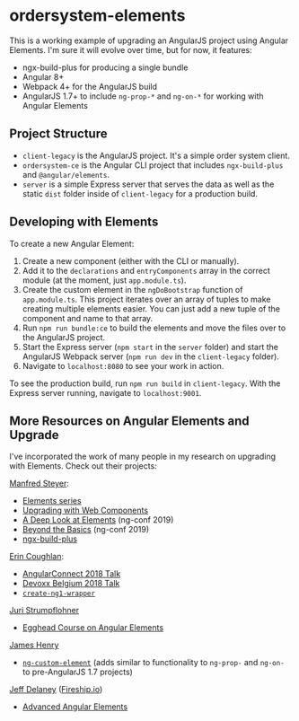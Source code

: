 # ordersystem-elements
This is a working example of upgrading an AngularJS project using Angular Elements. I'm sure it will evolve over time, but for now, it features:

- ngx-build-plus for producing a single bundle
- Angular 8+
- Webpack 4+ for the AngularJS build
- AngularJS 1.7+ to include `ng-prop-*` and `ng-on-*` for working with Angular Elements

## Project Structure
- `client-legacy` is the AngularJS project. It's a simple order system client.
- `ordersystem-ce` is the Angular CLI project that includes `ngx-build-plus` and `@angular/elements`.
- `server` is a simple Express server that serves the data as well as the static `dist` folder inside of `client-legacy` for a production build.

## Developing with Elements
To create a new Angular Element:

1. Create a new component (either with the CLI or manually).
2. Add it to the `declarations` and `entryComponents` array in the correct module (at the moment, just `app.module.ts`).
3. Create the custom element in the `ngDoBootstrap` function of `app.module.ts`. This project iterates over an array of tuples to make creating multiple elements easier. You can just add a new tuple of the component and name to that array.
4. Run `npm run bundle:ce` to build the elements and move the files over to the AngularJS project.
5. Start the Express server (`npm start` in the `server` folder) and start the AngularJS Webpack server (`npm run dev` in the `client-legacy` folder).
6. Navigate to `localhost:8080` to see your work in action.

To see the production build, run `npm run build` in `client-legacy`. With the Express server running, navigate to `localhost:9001`.

## More Resources on Angular Elements and Upgrade
I've incorporated the work of many people in my research on upgrading with Elements. Check out their projects:

[Manfred Steyer](https://twitter.com/ManfredSteyer):
- [Elements series](https://www.softwarearchitekt.at/post/2018/07/13/angular-elements-part-i-a-dynamic-dashboard-in-four-steps-with-web-components.aspx)
- [Upgrading with Web Components](https://www.softwarearchitekt.at/post/2018/09/02/upgrading-with-web-components-from-angularjs-to-angular.aspx)
- [A Deep Look at Elements](https://www.youtube.com/watch?v=_QU0mpyF7bQ) (ng-conf 2019)
- [Beyond the Basics](https://www.youtube.com/watch?v=E9i3YBFxSSE) (ng-conf 2019)
- [ngx-build-plus](https://github.com/manfredsteyer/ngx-build-plus)

[Erin Coughlan](https://twitter.com/ErinCoughlan16):
- [AngularConnect 2018 Talk](https://www.youtube.com/watch?v=aXOYa4S96OM)
- [Devoxx Belgium 2018 Talk](https://www.youtube.com/watch?v=6KCnV72vrXY)
- [`create-ng1-wrapper`](https://github.com/ErinCoughlan/create-ng1-wrapper)

[Juri Strumpflohner](https://twitter.com/juristr) 
- [Egghead Course on Angular Elements](https://egghead.io/courses/getting-started-with-angular-elements)

[James Henry](https://twitter.com/MrJamesHenry)
- [`ng-custom-element`]( https://github.com/JamesHenry/ng-custom-element/) (adds similar to functionality to `ng-prop-` and `ng-on-` to pre-AngularJS 1.7 projects)

[Jeff Delaney](https://twitter.com/Jeffdelaney23) ([Fireship.io](https://fireship.io/))
- [Advanced Angular Elements](https://www.youtube.com/watch?v=ujaMvl5M8nY)